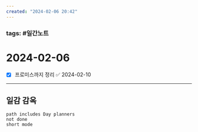 ```yaml
---
created: "2024-02-06 20:42"
---
```


### tags: #일간노트
  
# 2024-02-06 
- [x] 프로미스까지 정리 ✅ 2024-02-10
  
---  
## 일감 감옥  
```tasks  
path includes Day planners
not done  
short mode  
```